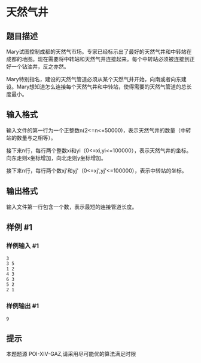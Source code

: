 # 天然气井

## 题目描述

Mary试图控制成都的天然气市场。专家已经标示出了最好的天然气井和中转站在成都的地图。现在需要将中转站和天然气井连接起来。每个中转站必须被连接到正好一个钻油井，反之亦然。

Mary特别指名，建设的天然气管道必须从某个天然气井开始，向南或者向东建设。Mary想知道怎么连接每个天然气井和中转站，使得需要的天然气管道的总长度最小。


## 输入格式

输入文件的第一行为一个正整数n(2<=n<=50000)，表示天然气井的数量（中转站的数量与之相等）。

接下来n行，每行两个整数xi和yi（0<=xi,yi<=100000），表示天然气井的坐标。向东走则x坐标增加，向北走则y坐标增加。

接下来n行，每行两个数xj'和yj'（0<=xj',yj'<=100000），表示中转站的坐标。


## 输出格式

输入文件第一行包含一个数，表示最短的连接管道长度。


## 样例 #1

### 样例输入 #1
```
3
3 5
1 2
4 3
6 3
5 2
2 1
```

### 样例输出 #1

```
9
```

## 提示

本题题源 POI-XIV-GAZ,请采用尽可能优的算法满足时限

